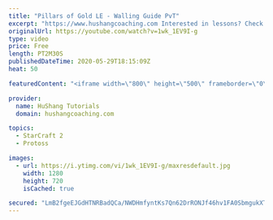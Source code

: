 ```yaml
---
title: "Pillars of Gold LE - Walling Guide PvT"
excerpt: "https://www.hushangcoaching.com Interested in lessons? Check out the website for more information ------------------------------------------------------------------------------------------------------- Want to support HuShang Tutorials directly? Patreon is a website where you can contribute a monthly"
originalUrl: https://youtube.com/watch?v=1wk_1EV9I-g
type: video
price: Free
length: PT2M30S
publishedDateTime: 2020-05-29T18:15:09Z
heat: 50

featuredContent: "<iframe width=\"800\" height=\"500\" frameborder=\"0\" src=\"https://www.youtube.com/embed/1wk_1EV9I-g\" allow=\"accelerometer; autoplay; encrypted-media; gyroscope; picture-in-picture\" allowfullscreen></iframe>"

provider:
  name: HuShang Tutorials
  domain: hushangcoaching.com

topics:
  - StarCraft 2
  - Protoss

images:
  - url: https://i.ytimg.com/vi/1wk_1EV9I-g/maxresdefault.jpg
    width: 1280
    height: 720
    isCached: true

secured: "LmB2fgeEJGdHTNRBadQCa/NWDHmfyntKs7Qn62DrRONJf46hv1FA0SbmgukXT8JGkLH+DwuZeG7VNFJDzz90ETfT5KLh2PPDbtEMSWWtlOpgnFPpialQz6enwwHsRhe53O2CjGtuD43/19fxJZP5H7PUVIB/jC4lmyA69YoAbwsmFpvMJ6ue/5158Boxxuqf2hupGL143nIpYuqgLDSU145/T/Hgk1YEGz+F20fqh9++ZmkgnaNtl2jg8EhZc+n4Bh+L2aLCAE+w9Sith+wRyZblueCVAQb1KcaB6h6YC/vzhNqUUFPmtGYc/SkVEZs2R0sxFr9+Qfah+lidM8TsN91TBdk5ohD2zkNfSKZ6+Q5WxysBfmnG5Dz/iRTiizsMqufAGvqmB79oUxIxbtUoQ3H0eC8q6hlSJQiBWRJ/hBM=;NVRrvQR0gWxoQug5kgPkvA=="
---
```



